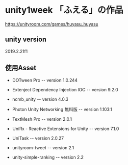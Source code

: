 # unity1week 「ふえる」の作品
https://unityroom.com/games/huyasu_huyasu

## unity version
2019.2.21f1

## 使用Asset

 - DOTween Pro
 -- version 1.0.244
 
 - Extenject Dependency Injection IOC
 -- version 9.2.0
 
 - ncmb_unity
 -- version 4.0.3

 - Photon Unity Networking 無料版
 -- version 1.103.1
 
 - TextMesh Pro
 -- version 2.0.1

 - UniRx - Reactive Extensions for Unity
 -- version 7.1.0

 - UniTask
 -- version 2.0.27
 
 - unityroom-tweet
 -- version 2.1
 
 - unity-simple-ranking
 -- version 2.2
 
